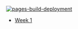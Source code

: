 [![pages-build-deployment](https://github.com/karthigenius/Techplement/actions/workflows/pages/pages-build-deployment/badge.svg?branch=gh-pages)](https://github.com/karthigenius/Techplement/actions/workflows/pages/pages-build-deployment)

- [Week 1](https://karthigenius.github.io/Techplement/)